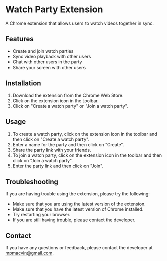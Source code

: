 # Watch Party Extension

A Chrome extension that allows users to watch videos together in sync.

## Features

* Create and join watch parties
* Sync video playback with other users
* Chat with other users in the party
* Share your screen with other users

## Installation

1. Download the extension from the Chrome Web Store.
2. Click on the extension icon in the toolbar.
3. Click on "Create a watch party" or "Join a watch party".

## Usage

1. To create a watch party, click on the extension icon in the toolbar and then click on "Create a watch party".
2. Enter a name for the party and then click on "Create".
3. Share the party link with your friends.
4. To join a watch party, click on the extension icon in the toolbar and then click on "Join a watch party".
5. Enter the party link and then click on "Join".

## Troubleshooting

If you are having trouble using the extension, please try the following:

* Make sure that you are using the latest version of the extension.
* Make sure that you have the latest version of Chrome installed.
* Try restarting your browser.
* If you are still having trouble, please contact the developer.

## Contact

If you have any questions or feedback, please contact the developer at [mpmacvin@gmail.com](mailto:mpmacvin@gmail.com).
